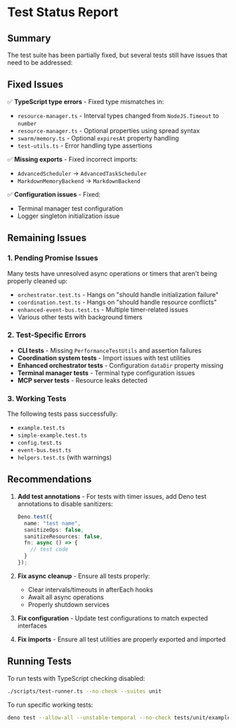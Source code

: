 # Test Status Report

## Summary
The test suite has been partially fixed, but several tests still have issues that need to be addressed:

## Fixed Issues
✅ **TypeScript type errors** - Fixed type mismatches in:
  - `resource-manager.ts` - Interval types changed from `NodeJS.Timeout` to `number`
  - `resource-manager.ts` - Optional properties using spread syntax
  - `swarm/memory.ts` - Optional `expiresAt` property handling
  - `test-utils.ts` - Error handling type assertions

✅ **Missing exports** - Fixed incorrect imports:
  - `AdvancedScheduler` → `AdvancedTaskScheduler`
  - `MarkdownMemoryBackend` → `MarkdownBackend`

✅ **Configuration issues** - Fixed:
  - Terminal manager test configuration
  - Logger singleton initialization issue

## Remaining Issues

### 1. Pending Promise Issues
Many tests have unresolved async operations or timers that aren't being properly cleaned up:
- `orchestrator.test.ts` - Hangs on "should handle initialization failure"
- `coordination.test.ts` - Hangs on "should handle resource conflicts"
- `enhanced-event-bus.test.ts` - Multiple timer-related issues
- Various other tests with background timers

### 2. Test-Specific Errors
- **CLI tests** - Missing `PerformanceTestUtils` and assertion failures
- **Coordination system tests** - Import issues with test utilities
- **Enhanced orchestrator tests** - Configuration `dataDir` property missing
- **Terminal manager tests** - Terminal type configuration issues
- **MCP server tests** - Resource leaks detected

### 3. Working Tests
The following tests pass successfully:
- `example.test.ts`
- `simple-example.test.ts`
- `config.test.ts`
- `event-bus.test.ts`
- `helpers.test.ts` (with warnings)

## Recommendations

1. **Add test annotations** - For tests with timer issues, add Deno test annotations to disable sanitizers:
   ```typescript
   Deno.test({
     name: "test name",
     sanitizeOps: false,
     sanitizeResources: false,
     fn: async () => {
       // test code
     }
   });
   ```

2. **Fix async cleanup** - Ensure all tests properly:
   - Clear intervals/timeouts in afterEach hooks
   - Await all async operations
   - Properly shutdown services

3. **Fix configuration** - Update test configurations to match expected interfaces

4. **Fix imports** - Ensure all test utilities are properly exported and imported

## Running Tests

To run tests with TypeScript checking disabled:
```bash
./scripts/test-runner.ts --no-check --suites unit
```

To run specific working tests:
```bash
deno test --allow-all --unstable-temporal --no-check tests/unit/example.test.ts
```